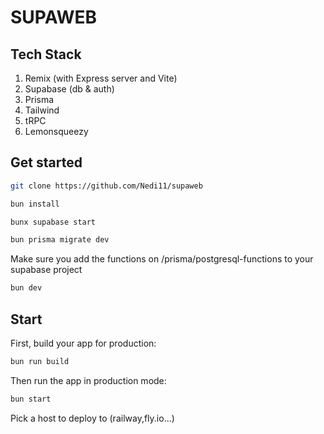 # SUPAWEB

## Tech Stack

1. Remix (with Express server and Vite)
2. Supabase (db & auth)
3. Prisma
4. Tailwind
5. tRPC
6. Lemonsqueezy

## Get started

```sh
git clone https://github.com/Nedi11/supaweb

bun install

bunx supabase start

bun prisma migrate dev

```

Make sure you add the functions on /prisma/postgresql-functions to your supabase project

```sh
bun dev
```

## Start

First, build your app for production:

```sh
bun run build
```

Then run the app in production mode:

```sh
bun start
```

Pick a host to deploy to (railway,fly.io...)
